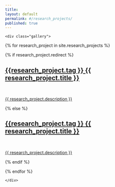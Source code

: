 ```yaml
---
title:
layout: default
permalink: #/research_projects/
published: true
---
```


<div class="ProjectContainer">

    <div class="gallery">

  {% for research_project in site.research_projects %}

  {% if research_project.redirect %}

  <div class="projectTile">
          <a href="{{ research_project.redirect }}" target="_blank">
          <span>
              <h2>{{research_project.tag }} {{ research_project.title }}</h2>
              <br/>
              <p>{{ research_project.description }}</p>
          </span>
          </a>
  </div>

{% else %}

  <div class="projectTile">
          <a href="{{ research_project.url | prepend: site.baseurl | prepend: site.url }}">
          <span>
              <h2>{{research_project.tag }} {{ research_project.title }}</h2>
              <br/>
              <p>{{ research_project.description }}</p>
          </span>
          </a>
  </div>

{% endif %}

{% endfor %}

    </div>

</div>
